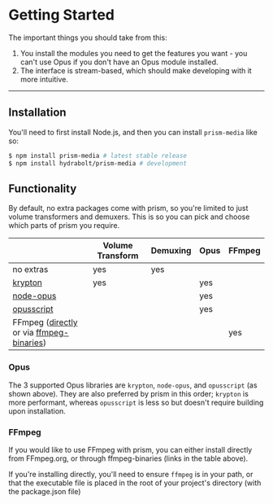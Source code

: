 # Getting Started

The important things you should take from this:

1. You install the modules you need to get the features you want - you can't use Opus if you don't have an Opus module installed.
2. The interface is stream-based, which should make developing with it more intuitive.

-----

## Installation

You'll need to first install Node.js, and then you can install `prism-media` like so:

```bash
$ npm install prism-media # latest stable release
$ npm install hydrabolt/prism-media # development
```

## Functionality

By default, no extra packages come with prism, so you're limited to just volume transformers and demuxers. This is so you can pick and choose which parts of prism you require.

|                                          | Volume Transform | Demuxing | Opus | FFmpeg |
|------------------------------------------|------------------|----------|------|--------|
| no extras                                | yes              | yes      |      |        |
| [krypton](https://github.com/Hackzzila/krypton)                                  | yes              |          | yes  |        |
| [node-opus](https://github.com/Rantanen/node-opus)                                |                  |          | yes  |        |
| [opusscript](https://github.com/abalabahaha/opusscript)                               |                  |          | yes  |        |
| FFmpeg ([directly](http://ffmpeg.org/) or via [ffmpeg-binaries](https://github.com/Hackzzila/node-ffmpeg-binaries)) |                  |          |      | yes    |

### Opus
The 3 supported Opus libraries are `krypton`, `node-opus`, and `opusscript` (as shown above). They are also preferred by prism in this order; `krypton` is more performant, whereas `opusscript` is less so but doesn't require building upon installation.

### FFmpeg
If you would like to use FFmpeg with prism, you can either install directly from FFmpeg.org, or through ffmpeg-binaries (links in the table above).

If you're installing directly, you'll need to ensure `ffmpeg` is in your path, or that the executable file is placed in the root of your project's directory (with the package.json file)
